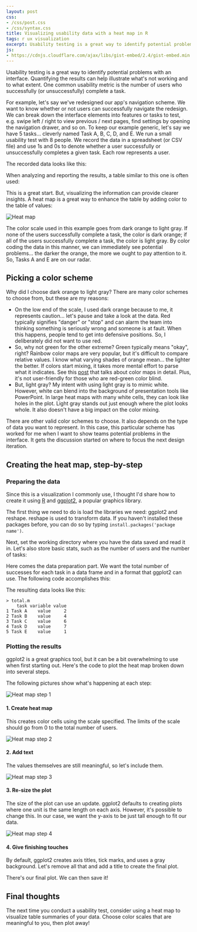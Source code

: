 ```yaml
---
layout: post
css:
- /css/post.css
- /css/syntax.css
title: Visualizing usability data with a heat map in R
tags: r ux visualization
excerpt: Usability testing is a great way to identify potential problems with an interface. Quantifying the results can help illustrate what's not working and to what extent. One common usability metric is the number of users who successfully (or unsuccessfully) complete a task....
js:
- https://cdnjs.cloudflare.com/ajax/libs/gist-embed/2.4/gist-embed.min.js
---
```


Usability testing is a great way to identify potential problems with an interface. Quantifying the results can help illustrate what's not working and to what extent. One common usability metric is the number of users who successfully (or unsuccessfully) complete a task.

For example, let's say we've redesigned our app's navigation scheme. We want to know whether or not users can successfully navigate the redesign. We can break down the interface elements into features or tasks to test, e.g. swipe left / right to view previous / next pages, find settings by opening the navigation drawer, and so on. To keep our example generic, let's say we have 5 tasks... cleverly named Task A, B, C, D, and E. We run a small usability test with 8 people. We record the data in a spreadsheet (or CSV file) and use 1s and 0s to denote whether a user successfully or unsuccessfully completes a given task. Each row represents a user.

The recorded data looks like this:

<code data-gist-id="06e7ba1d7446ec8de4ed" data-gist-file="data.csv"></code>

When analyzing and reporting the results, a table similar to this one is often used:

<code data-gist-id="06e7ba1d7446ec8de4ed" data-gist-file="total.csv"></code>

This is a great start. But, visualizing the information can provide clearer insights. A heat map is a great way to enhance the table by adding color to the table of values:

<img src="/assets/img/uxr-heatmap/heatmap.png" alt="Heat map" class="img-responsive img-thumbnail">

The color scale used in this example goes from dark orange to light gray. If none of the users successfully complete a task, the color is dark orange; if all of the users successfully complete a task, the color is light gray. By color coding the data in this manner, we can immediately see potential problems... the darker the orange, the more we ought to pay attention to it. So, Tasks A and E are on our radar.

## Picking a color scheme

Why did I choose dark orange to light gray? There are many color schemes to choose from, but these are my reasons:

* On the low end of the scale, I used dark orange because to me, it represents caution... let's pause and take a look at the data. Red typically signifies "danger" or "stop" and can alarm the team into thinking something is seriously wrong and someone is at fault. When this happens, people tend to get into defensive positions. So, I deliberately did not want to use red.
* So, why not green for the other extreme? Green typically means "okay", right? Rainbow color maps are very popular, but it's difficult to compare relative values. I know what varying shades of orange mean... the lighter the better. If colors start mixing, it takes more mental effort to parse what it indicates. See this [post](https://eagereyes.org/basics/rainbow-color-map) that talks about color maps in detail. Plus, it's not user-friendly for those who are red-green color blind.
* But, light gray? My intent with using light gray is to mimic white. However, white can blend into the background of presentation tools like PowerPoint. In large heat maps with many white cells, they can look like holes in the plot. Light gray stands out just enough where the plot looks whole. It also doesn't have a big impact on the color mixing.

There are other valid color schemes to choose. It also depends on the type of data you want to represent. In this case, this particular scheme has worked for me when I want to show teams potential problems in the interface. It gets the discussion started on where to focus the next design iteration.

## Creating the heat map, step-by-step

### Preparing the data

Since this is a visualization I commonly use, I thought I'd share how to create it using [R](https://cran.r-project.org/) and [ggplot2](http://ggplot2.org/), a popular graphics library.

The first thing we need to do is load the libraries we need: ggplot2 and reshape. reshape is used to transform data. If you haven't installed these packages before, you can do so by typing `install.packages('package name')`.

<code data-gist-id="06e7ba1d7446ec8de4ed" data-gist-file="heatmap.R" data-gist-line="1-2"></code>

Next, set the working directory where you have the data saved and read it in. Let's also store basic stats, such as the number of users and the number of tasks:

<code data-gist-id="06e7ba1d7446ec8de4ed" data-gist-file="heatmap.R" data-gist-line="4-10"></code>

Here comes the data preparation part. We want the total number of successes for each task in a data frame and in a format that ggplot2 can use. The following code accomplishes this:

<code data-gist-id="06e7ba1d7446ec8de4ed" data-gist-file="heatmap.R" data-gist-line="12-22"></code>

The resulting data looks like this:

```
> total.m
    task variable value
1 Task A    value     2
2 Task B    value     4
3 Task C    value     6
4 Task D    value     7
5 Task E    value     1
```

### Plotting the results

ggplot2 is a great graphics tool, but it can be a bit overwhelming to use when first starting out. Here's the code to plot the heat map broken down into several steps.

<code data-gist-id="06e7ba1d7446ec8de4ed" data-gist-file="heatmap.R" data-gist-line="24-51"></code>

The following pictures show what's happening at each step:

<div class="row">
  <div class="col-md-12">
    <div class="thumbnail">
      <img src="/assets/img/uxr-heatmap/heatmap-step1.png" alt="Heat map step 1" class="img-responsive">
      <div class="caption text-center">
        <h4 class="h4-caption">1. Create heat map</h4>
        <p>
          This creates color cells using the scale specified. The limits of the scale should go from 0 to the total number of users.
        </p>
      </div>
    </div>
  </div>
  <div class="col-md-12">
    <div class="thumbnail">
      <img src="/assets/img/uxr-heatmap/heatmap-step2.png" alt="Heat map step 2" class="img-responsive">
      <div class="caption text-center">
        <h4 class="h4-caption">2. Add text</h4>
        <p>
          The values themselves are still meaningful, so let's include them.
        </p>
      </div>
    </div>
  </div>
  <div class="col-md-12">
    <div class="thumbnail">
      <img src="/assets/img/uxr-heatmap/heatmap-step3.png" alt="Heat map step 3" class="img-responsive">
      <div class="caption text-center">
        <h4 class="h4-caption">3. Re-size the plot</h4>
        <p>
          The size of the plot can use an update. ggplot2 defaults to creating plots where one unit is the same length on each axis. However, it's possible to change this. In our case, we want the y-axis to be just tall enough to fit our data.
        </p>
      </div>
    </div>
  </div>
  <div class="col-md-12">
    <div class="thumbnail">
      <img src="/assets/img/uxr-heatmap/heatmap.png" alt="Heat map step 4" class="img-responsive">
      <div class="caption text-center">
        <h4 class="h4-caption">4. Give finishing touches</h4>
        <p>
          By default, ggplot2 creates axis titles, tick marks, and uses a gray background. Let's remove all that and add a title to create the final plot.
        </p>
      </div>
    </div>
  </div>
</div>

There's our final plot. We can then save it!

## Final thoughts

The next time you conduct a usability test, consider using a heat map to visualize table summaries of your data. Choose color scales that are meaningful to you, then plot away!
